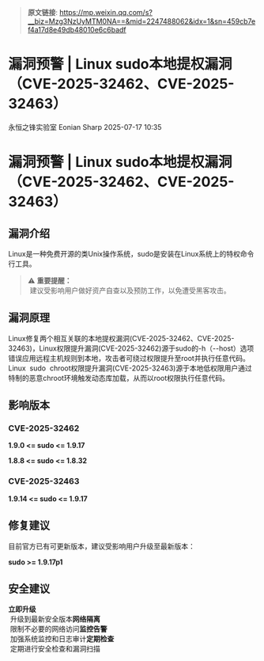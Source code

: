 > **原文链接**: https://mp.weixin.qq.com/s?__biz=Mzg3NzUyMTM0NA==&mid=2247488062&idx=1&sn=459cb7ef4a17d8e49db48010e6c6badf

#  漏洞预警 | Linux sudo本地提权漏洞（CVE-2025-32462、CVE-2025-32463）  
永恒之锋实验室  Eonian Sharp   2025-07-17 10:35  
  
# 漏洞预警 | Linux sudo本地提权漏洞（CVE-2025-32462、CVE-2025-32463）  
  
## 漏洞介绍  
  
  
Linux是一种免费开源的类Unix操作系统，sudo是安装在Linux系统上的特权命令行工具。  
> ⚠️ **重要提醒：**  
 建议受影响用户做好资产自查以及预防工作，以免遭受黑客攻击。  
  
  
## 漏洞原理  
  
Linux修复两个相互关联的本地提权漏洞(CVE-2025-32462、CVE-2025-32463)，Linux权限提升漏洞(CVE-2025-32462)源于sudo的-h（--host）选项错误应用远程主机规则到本地，攻击者可绕过权限提升至root并执行任意代码。Linux  sudo  chroot权限提升漏洞(CVE-2025-32463)源于本地低权限用户通过特制的恶意chroot环境触发动态库加载，从而以root权限执行任意代码。  
  
## 影响版本  
  
### CVE-2025-32462  
  
**1.9.0 <= sudo <= 1.9.17**  
  
**1.8.8 <= sudo <= 1.8.32**  
### CVE-2025-32463  
  
**1.9.14 <= sudo <= 1.9.17**  
## 修复建议  
  
  
目前官方已有可更新版本，建议受影响用户升级至最新版本：  
  
**sudo >= 1.9.17p1**  
  
## 安全建议  
  
**立即升级**  
 升级到最新安全版本**网络隔离**  
 限制不必要的网络访问**监控告警**  
 加强系统监控和日志审计**定期检查**  
 定期进行安全检查和漏洞扫描  
  
  
